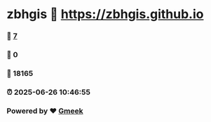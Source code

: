 # zbhgis :link: https://zbhgis.github.io 
### :page_facing_up: [7](https://zbhgis.github.io/tag.html) 
### :speech_balloon: 0 
### :hibiscus: 18165 
### :alarm_clock: 2025-06-26 10:46:55 
### Powered by :heart: [Gmeek](https://github.com/Meekdai/Gmeek)
